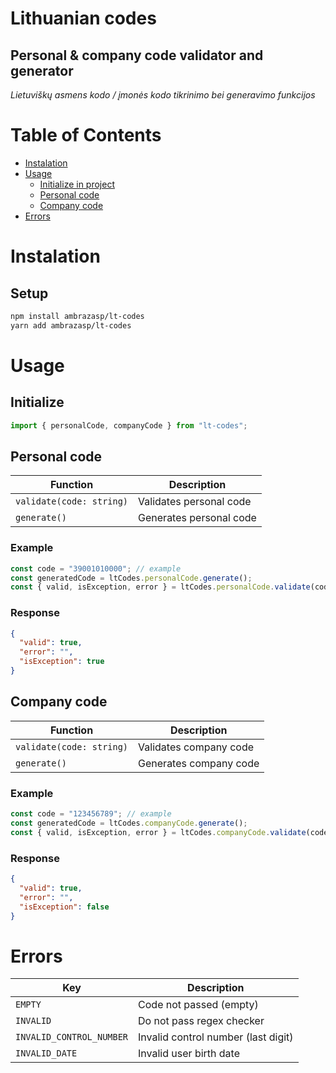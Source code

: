# Lithuanian codes

## Personal & company code validator and generator

_Lietuviškų asmens kodo / įmonės kodo tikrinimo bei generavimo funkcijos_

# Table of Contents

- [Instalation](#instalation)
- [Usage](#usage)
  - [Initialize in project](#initialize)
  - [Personal code](#personal-code)
  - [Company code](#company-code)
- [Errors](#errors)

# Instalation

## Setup

```bash
npm install ambrazasp/lt-codes
yarn add ambrazasp/lt-codes
```

# Usage

## Initialize

```js
import { personalCode, companyCode } from "lt-codes";
```

## Personal code

| Function  | Description |
| --- | --- |
| `validate(code: string)` | Validates personal code |
| `generate()` | Generates personal code |

### Example
```js
const code = "39001010000"; // example
const generatedCode = ltCodes.personalCode.generate();
const { valid, isException, error } = ltCodes.personalCode.validate(code);
```

### Response
```json
{
  "valid": true,
  "error": "",
  "isException": true
}
```

## Company code

| Function  | Description |
| --- | --- |
| `validate(code: string)` | Validates company code |
| `generate()` | Generates company code |

### Example
```js
const code = "123456789"; // example
const generatedCode = ltCodes.companyCode.generate();
const { valid, isException, error } = ltCodes.companyCode.validate(code);
```

### Response
```json
{
  "valid": true,
  "error": "",
  "isException": false
}
```

# Errors
| Key | Description |
| --- | --- |
| `EMPTY` | Code not passed (empty) |
| `INVALID` | Do not pass regex checker |
| `INVALID_CONTROL_NUMBER` | Invalid control number (last digit) |
| `INVALID_DATE` | Invalid user birth date |

